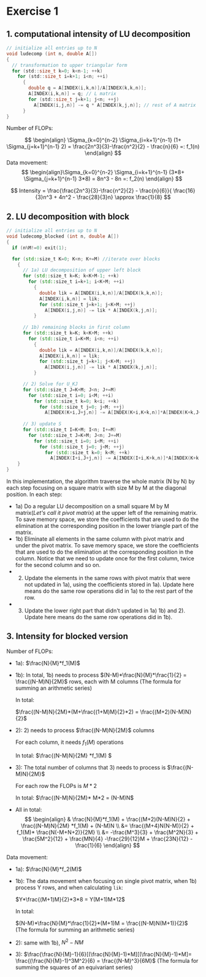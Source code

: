 # Exercise 1

## 1. computational intensity of LU decomposition

```c
// initialize all entries up to N
void ludecomp (int n, double A[])
{
  // transformation to upper triangular form
  for (std::size_t k=0; k<n-1; ++k)
    for (std::size_t i=k+1; i<n; ++i)
      {
        double q = A[INDEX(i,k,n)]/A[INDEX(k,k,n)];
        A[INDEX(i,k,n)] = q; // L matrix
        for (std::size_t j=k+1; j<n; ++j)
          A[INDEX(i,j,n)] -= q * A[INDEX(k,j,n)]; // rest of A matrix
      }
}

```

Number of FLOPs: 

$$
\begin{align}
\Sigma_{k=0}^{n-2} \Sigma_{i=k+1}^{n-1} (1+ \Sigma_{j=k+1}^{n-1} 2) = \frac{2n^3}{3}-\frac{n^2}{2} - \frac{n}{6} =: f_1(n)
\end{align}
$$
Data movement:
$$
\begin{align}\Sigma_{k=0}^{n-2} \Sigma_{i=k+1}^{n-1} (3*8+ \Sigma_{j=k+1}^{n-1} 3*8) =  8n^3 - 8n  =: f_2(n)
\end{align}
$$

$$
Intensity = \frac{\frac{2n^3}{3}-\frac{n^2}{2} - \frac{n}{6}}{ \frac{16}{3}n^3 + 4n^2 - \frac{28}{3}n} \approx \frac{1}{8}
$$

## 2. LU decomposition with block

   ```c++
   // initialize all entries up to N
   void ludecomp_blocked (int n, double A[])
   {
     if (n%M!=0) exit(1);
   
     for (std::size_t K=0; K<n; K+=M) //iterate over blocks
       {
         // 1a) LU decomposition of upper left block
         for (std::size_t k=K; k<K+M-1; ++k)
           for (std::size_t i=k+1; i<K+M; ++i)
             {
               double lik = A[INDEX(i,k,n)]/A[INDEX(k,k,n)];
               A[INDEX(i,k,n)] = lik;
               for (std::size_t j=k+1; j<K+M; ++j)
                 A[INDEX(i,j,n)] -= lik * A[INDEX(k,j,n)];
             }
         
         // 1b) remaining blocks in first column 
         for (std::size_t k=K; k<K+M; ++k)
           for (std::size_t i=K+M; i<n; ++i)
             {
               double lik = A[INDEX(i,k,n)]/A[INDEX(k,k,n)];
               A[INDEX(i,k,n)] = lik;
               for (std::size_t j=k+1; j<K+M; ++j)
                 A[INDEX(i,j,n)] -= lik * A[INDEX(k,j,n)];
             }
   
         // 2) Solve for U_KJ
         for (std::size_t J=K+M; J<n; J+=M)
           for (std::size_t i=0; i<M; ++i)
             for (std::size_t k=0; k<i; ++k)
               for (std::size_t j=0; j<M; ++j)
                 A[INDEX(K+i,J+j,n)] -= A[INDEX(K+i,K+k,n)]*A[INDEX(K+k,J+j,n)];
                   
         // 3) update S
         for (std::size_t I=K+M; I<n; I+=M)
           for (std::size_t J=K+M; J<n; J+=M)
             for (std::size_t i=0; i<M; ++i)
               for (std::size_t j=0; j<M; ++j)
                 for (std::size_t k=0; k<M; ++k)
                   A[INDEX(I+i,J+j,n)] -= A[INDEX(I+i,K+k,n)]*A[INDEX(K+k,J+j,n)];
       }
   }
   ```

   In this implementation, the algorithm traverse the whole matrix (N by N) by each step focusing on a square matrix with size M by M at the diagonal position. In each step:

   - 1a) Do a regular LU decomposition on a small square M by M matrix(*Let's call it pivot matrix*) at the upper left of the remaining matrix. To save memory space, we store the coefficients that are used to do the elimination at the corresponding position in the lower triangle part of the matrix.
   - 1b) Eliminate all elements in the same column with pivot matrix and under the pivot matrix. To save memory space, we store the coefficients that are used to do the elimination at the corresponding position in the column. Notice that we need to update once for the first column, twice for the second column and so on.
   - 2) Update the elements in the same rows with pivot matrix that were not updated in 1a), using the coefficients stored in 1a). Update here means do the same row operations did in 1a) to the rest part of the row.
   - 3) Update the lower right part that didn't updated in 1a) 1b) and 2). Update here means do the same row operations did in 1b).

## 3. Intensity for blocked version

   Number of FLOPs:

- 1a): $\frac{N}{M}*f_1(M)$

- 1b): In total, 1b) needs to process $(N-M)*\frac{N}{M}*\frac{1}{2} = \frac{(N-M)N}{2M}$ rows, each with M columns (The  formula for summing an arithmetic series)

    In total:

    $\frac{(N-M)N}{2M}*(M+\frac{(1+M)M}{2}*2) = \frac{(M+2)(N-M)N}{2}$ 

- 2): 2) needs to process $\frac{(N-M)N}{2M}$ columns

    For each column, it needs $f_1(M)$ operations 

    In total: $\frac{(N-M)N}{2M} *f_1(M) $ 

- 3): The total number of columns that 3) needs to process is $\frac{(N-M)N}{2M}$ 

    For each row the FLOPs is $M*2$

    In total: $\frac{(N-M)N}{2M}* M*2 = (N-M)N$

- All in total:
    $$
    \begin{align}
    & \frac{N}{M}*f_1(M) + \frac{(M+2)(N-M)N}{2} + \frac{(N-M)N}{2M} *f_1(M) + (N-M)N \\ &= \frac{(M+4)N(N-M)}{2} + f_1(M)* \frac{N(-M+N+2)}{2M} \\
    &= -\frac{M^3}{3} + \frac{M^2N}{3} + \frac{5M^2}{12} + \frac{MN}{4} -\frac{29}{12}M + \frac{23N}{12} - \frac{1}{6}
    \end{align}
    $$
    

Data movement:

- 1a): $\frac{N}{M}*f_2(M)$

- 1b): The data movement when focusing on single pivot matrix, when 1b) process Y rows, and when calculating `lik`:

    $Y*\frac{(M+1)M}{2}*3*8 = Y(M+1)M*12$

    In total:

    $(N-M)*\frac{N}{M}*\frac{1}{2}*(M+1)M = \frac{(N-M)N(M+1)}{2}$ (The   formula for summing an arithmetic series)

- 2): same with 1b), $N^2-NM$ 

- 3): $\frac{\frac{N}{M}-1}{6}[(\frac{N}{M}-1)*M][(\frac{N}{M}-1)*M]= \frac{(\frac{N}{M}-1)^3M^2}{6} = \frac{(N-M)^3}{6M}$ (The formula for summing the squares of an equivariant series)